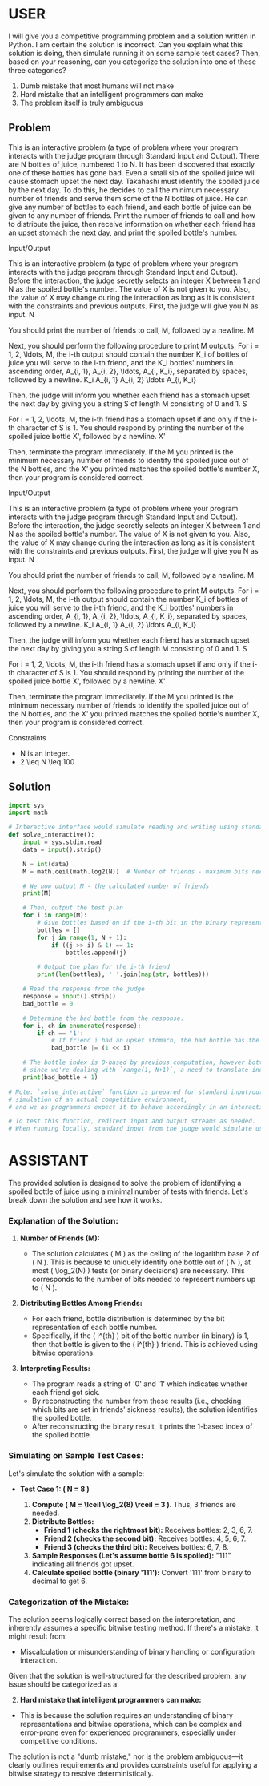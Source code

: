 # USER
I will give you a competitive programming problem and a solution written in Python. I am certain the solution is incorrect. Can you explain what this solution is doing, then simulate running it on some sample test cases? Then, based on your reasoning, can you categorize the solution into one of these three categories?
   1) Dumb mistake that most humans will not make
   2) Hard mistake that an intelligent programmers can make
   3) The problem itself is truly ambiguous
## Problem
This is an interactive problem (a type of problem where your program interacts with the judge program through Standard Input and Output).
There are N bottles of juice, numbered 1 to N. It has been discovered that exactly one of these bottles has gone bad. Even a small sip of the spoiled juice will cause stomach upset the next day.
Takahashi must identify the spoiled juice by the next day. To do this, he decides to call the minimum necessary number of friends and serve them some of the N bottles of juice. He can give any number of bottles to each friend, and each bottle of juice can be given to any number of friends.
Print the number of friends to call and how to distribute the juice, then receive information on whether each friend has an upset stomach the next day, and print the spoiled bottle's number.

Input/Output

This is an interactive problem (a type of problem where your program interacts with the judge program through Standard Input and Output).
Before the interaction, the judge secretly selects an integer X between 1 and N as the spoiled bottle's number. The value of X is not given to you. Also, the value of X may change during the interaction as long as it is consistent with the constraints and previous outputs.
First, the judge will give you N as input.
N

You should print the number of friends to call, M, followed by a newline.
M

Next, you should perform the following procedure to print M outputs.
For i = 1, 2, \ldots, M, the i-th output should contain the number K_i of bottles of juice you will serve to the i-th friend, and the K_i bottles' numbers in ascending order, A_{i, 1}, A_{i, 2}, \ldots, A_{i, K_i}, separated by spaces, followed by a newline.
K_i A_{i, 1} A_{i, 2} \ldots A_{i, K_i}

Then, the judge will inform you whether each friend has a stomach upset the next day by giving you a string S of length M consisting of 0 and 1.
S

For i = 1, 2, \ldots, M, the i-th friend has a stomach upset if and only if the i-th character of S is 1.
You should respond by printing the number of the spoiled juice bottle X', followed by a newline.
X'

Then, terminate the program immediately.
If the M you printed is the minimum necessary number of friends to identify the spoiled juice out of the N bottles, and the X' you printed matches the spoiled bottle's number X, then your program is considered correct.

Input/Output

This is an interactive problem (a type of problem where your program interacts with the judge program through Standard Input and Output).
Before the interaction, the judge secretly selects an integer X between 1 and N as the spoiled bottle's number. The value of X is not given to you. Also, the value of X may change during the interaction as long as it is consistent with the constraints and previous outputs.
First, the judge will give you N as input.
N

You should print the number of friends to call, M, followed by a newline.
M

Next, you should perform the following procedure to print M outputs.
For i = 1, 2, \ldots, M, the i-th output should contain the number K_i of bottles of juice you will serve to the i-th friend, and the K_i bottles' numbers in ascending order, A_{i, 1}, A_{i, 2}, \ldots, A_{i, K_i}, separated by spaces, followed by a newline.
K_i A_{i, 1} A_{i, 2} \ldots A_{i, K_i}

Then, the judge will inform you whether each friend has a stomach upset the next day by giving you a string S of length M consisting of 0 and 1.
S

For i = 1, 2, \ldots, M, the i-th friend has a stomach upset if and only if the i-th character of S is 1.
You should respond by printing the number of the spoiled juice bottle X', followed by a newline.
X'

Then, terminate the program immediately.
If the M you printed is the minimum necessary number of friends to identify the spoiled juice out of the N bottles, and the X' you printed matches the spoiled bottle's number X, then your program is considered correct.

Constraints


- N is an integer.
- 2 \leq N \leq 100


## Solution
```py
import sys
import math

# Interactive interface would simulate reading and writing using standard input/output
def solve_interactive():
    input = sys.stdin.read
    data = input().strip()

    N = int(data)
    M = math.ceil(math.log2(N))  # Number of friends - maximum bits needed to represent 0 to N-1 is log2(N)

    # We now output M - the calculated number of friends
    print(M)

    # Then, output the test plan
    for i in range(M):
        # Give bottles based on if the i-th bit in the binary representation is 1
        bottles = []
        for j in range(1, N + 1):
            if ((j >> i) & 1) == 1:
                bottles.append(j)

        # Output the plan for the i-th friend
        print(len(bottles), ' '.join(map(str, bottles)))

    # Read the response from the judge
    response = input().strip()
    bad_bottle = 0

    # Determine the bad bottle from the response.
    for i, ch in enumerate(response):
        if ch == '1':
            # If friend i had an upset stomach, the bad bottle has the i-th bit set
            bad_bottle |= (1 << i)

    # The bottle index is 0-based by previous computation, however bottle indexing is 1-based
    # since we're dealing with `range(1, N+1)`, a need to translate index value
    print(bad_bottle + 1)

# Note: `solve_interactive` function is prepared for standard input/output
# simulation of an actual competitive environment,
# and we as programmers expect it to behave accordingly in an interactive judge. 

# To test this function, redirect input and output streams as needed. 
# When running locally, standard input from the judge would simulate user input.
```
# ASSISTANT
The provided solution is designed to solve the problem of identifying a spoiled bottle of juice using a minimal number of tests with friends. Let's break down the solution and see how it works.

### Explanation of the Solution:

1. **Number of Friends (M):** 
   - The solution calculates \( M \) as the ceiling of the logarithm base 2 of \( N \). This is because to uniquely identify one bottle out of \( N \), at most \( \log_2(N) \) tests (or binary decisions) are necessary. This corresponds to the number of bits needed to represent numbers up to \( N \).

2. **Distributing Bottles Among Friends:**
   - For each friend, bottle distribution is determined by the bit representation of each bottle number. 
   - Specifically, if the \( i^{th} \) bit of the bottle number (in binary) is 1, then that bottle is given to the \( i^{th} \) friend. This is achieved using bitwise operations.

3. **Interpreting Results:**
   - The program reads a string of '0' and '1' which indicates whether each friend got sick.
   - By reconstructing the number from these results (i.e., checking which bits are set in friends’ sickness results), the solution identifies the spoiled bottle.
   - After reconstructing the binary result, it prints the 1-based index of the spoiled bottle.

### Simulating on Sample Test Cases:

Let's simulate the solution with a sample:

- **Test Case 1: \( N = 8 \)**

  1. **Compute \( M = \lceil \log_2(8) \rceil = 3 \)**. Thus, 3 friends are needed.
  2. **Distribute Bottles:**
     - **Friend 1 (checks the rightmost bit):** Receives bottles: 2, 3, 6, 7.
     - **Friend 2 (checks the second bit):** Receives bottles: 4, 5, 6, 7.
     - **Friend 3 (checks the third bit):** Receives bottles: 6, 7, 8.
  3. **Sample Responses (Let's assume bottle 6 is spoiled):** "111" indicating all friends got upset.
  4. **Calculate spoiled bottle (binary '111'):** Convert '111' from binary to decimal to get 6.

### Categorization of the Mistake:

The solution seems logically correct based on the interpretation, and inherently assumes a specific bitwise testing method. If there's a mistake, it might result from:
- Miscalculation or misunderstanding of binary handling or configuration interaction.

Given that the solution is well-structured for the described problem, any issue should be categorized as a:

2) **Hard mistake that intelligent programmers can make:** 
- This is because the solution requires an understanding of binary representations and bitwise operations, which can be complex and error-prone even for experienced programmers, especially under competitive conditions. 

The solution is not a "dumb mistake," nor is the problem ambiguous—it clearly outlines requirements and provides constraints useful for applying a bitwise strategy to resolve deterministically.